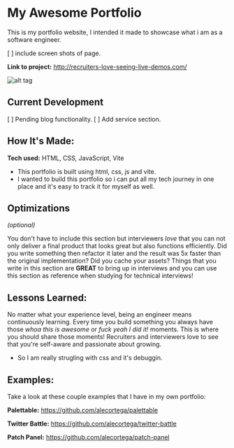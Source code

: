 # My Awesome Portfolio

This is my portfolio website, I intended it made to showcase what i am as a software engineer.

[ ] include screen shots of page.

**Link to project:** http://recruiters-love-seeing-live-demos.com/

![alt tag](http://placecorgi.com/1200/650)

## Current Development

[ ] Pending blog functionality.
[ ] Add service section.

## How It's Made:

**Tech used:** HTML, CSS, JavaScript, Vite

- This portfolio is built using html, css, js and vite.
- I wanted to build this portfolio so i can put all my tech journey in one place and it's easy to track it for myself as well.

## Optimizations

_(optional)_

You don't have to include this section but interviewers _love_ that you can not only deliver a final product that looks great but also functions efficiently. Did you write something then refactor it later and the result was 5x faster than the original implementation? Did you cache your assets? Things that you write in this section are **GREAT** to bring up in interviews and you can use this section as reference when studying for technical interviews!

## Lessons Learned:

No matter what your experience level, being an engineer means continuously learning. Every time you build something you always have those _whoa this is awesome_ or _fuck yeah I did it!_ moments. This is where you should share those moments! Recruiters and interviewers love to see that you're self-aware and passionate about growing.

- So I am really strugling with css and it's debuggin.

## Examples:

Take a look at these couple examples that I have in my own portfolio:

**Palettable:** https://github.com/alecortega/palettable

**Twitter Battle:** https://github.com/alecortega/twitter-battle

**Patch Panel:** https://github.com/alecortega/patch-panel

